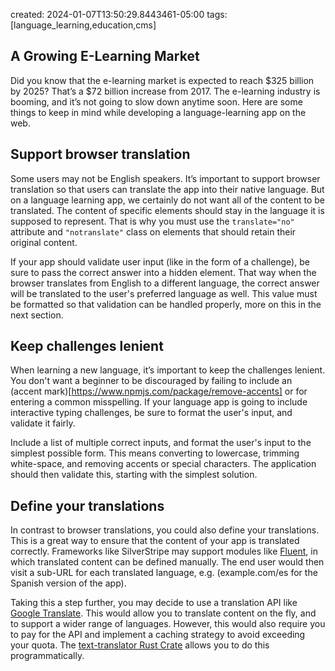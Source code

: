 created: 2024-01-07T13:50:29.8443461-05:00
tags: [language_learning,education,cms]

## A Growing E-Learning Market
Did you know that the e-learning market is expected to reach $325 billion by 2025? That’s a $72 billion increase from 2017. The e-learning industry is booming, and it’s not going to slow down anytime soon. Here are some things to keep in mind while developing a language-learning app on the web.

## Support browser translation
Some users may not be English speakers. It’s important to support browser translation so that users can translate the app into their native language. But on a language learning app, we certainly do not want all of the content to be translated. The content of specific elements should stay in the language it is supposed to represent. That is why you must use the `translate="no"` attribute and `"notranslate"` class on elements that should retain their original content.

If your app should validate user input (like in the form of a challenge), be sure to pass the correct answer into a hidden element. That way when the browser translates from English to a different language, the correct answer will be translated to the user's preferred language as well. This value must be formatted so that validation can be handled properly, more on this in the next section.

## Keep challenges lenient
When learning a new language, it’s important to keep the challenges lenient. You don't want a beginner to be discouraged by failing to include an (accent mark)[https://www.npmjs.com/package/remove-accents] or for entering a common misspelling. If your language app is going to include interactive typing challenges, be sure to format the user's input, and validate it fairly.

Include a list of multiple correct inputs, and format the user's input to the simplest possible form. This means converting to lowercase, trimming white-space, and removing accents or special characters. The application should then validate this, starting with the simplest solution.

## Define your translations
In contrast to browser translations, you could also define your translations. This is a great way to ensure that the content of your app is translated correctly. Frameworks like SilverStripe may support modules like [Fluent](https://github.com/tractorcow-farm/silverstripe-fluent), in which translated content can be defined manually. The end user would then visit a sub-URL for each translated language, e.g. (example.com/es for the Spanish version of the app).

Taking this a step further, you may decide to use a translation API like [Google Translate](https://cloud.google.com/translate/docs/). This would allow you to translate content on the fly, and to support a wider range of languages. However, this would also require you to pay for the API and implement a caching strategy to avoid exceeding your quota. The [text-translator Rust Crate](https://crates.io/crates/text-translator) allows you to do this programmatically.

